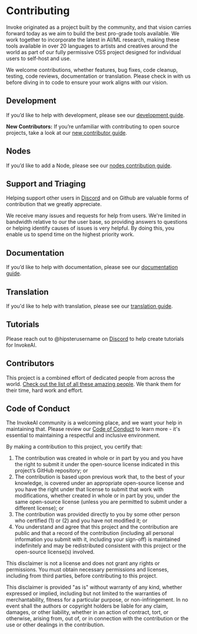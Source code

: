 # Contributing

Invoke originated as a project built by the community, and that vision carries forward today as we aim to build the best pro-grade tools available. We work together to incorporate the latest in AI/ML research, making these tools available in over 20 languages to artists and creatives around the world as part of our fully permissive OSS project designed for individual users to self-host and use.

We welcome contributions, whether features, bug fixes, code cleanup, testing, code reviews, documentation or translation. Please check in with us before diving in to code to ensure your work aligns with our vision.

## Development

If you’d like to help with development, please see our [development guide](contribution_guides/development.md).

**New Contributors:** If you’re unfamiliar with contributing to open source projects, take a look at our [new contributor guide](contribution_guides/newContributorChecklist.md).

## Nodes

If you’d like to add a Node, please see our [nodes contribution guide](../nodes/contributingNodes.md).

## Support and Triaging

Helping support other users in [Discord](https://discord.gg/ZmtBAhwWhy) and on Github are valuable forms of contribution that we greatly appreciate.

We receive many issues and requests for help from users. We're limited in bandwidth relative to our the user base, so providing answers to questions or helping identify causes of issues is very helpful. By doing this, you enable us to spend time on the highest priority work.

## Documentation

If you’d like to help with documentation, please see our [documentation guide](contribution_guides/documentation.md).

## Translation

If you'd like to help with translation, please see our [translation guide](contribution_guides/translation.md).

## Tutorials

Please reach out to @hipsterusername on [Discord](https://discord.gg/ZmtBAhwWhy) to help create tutorials for InvokeAI.

## Contributors

This project is a combined effort of dedicated people from across the world. [Check out the list of all these amazing people](https://invoke-ai.github.io/InvokeAI/other/CONTRIBUTORS/). We thank them for their time, hard work and effort.

## Code of Conduct

The InvokeAI community is a welcoming place, and we want your help in maintaining that. Please review our [Code of Conduct](https://github.com/invoke-ai/InvokeAI/blob/main/CODE_OF_CONDUCT.md) to learn more - it's essential to maintaining a respectful and inclusive environment.

By making a contribution to this project, you certify that:

1. The contribution was created in whole or in part by you and you have the right to submit it under the open-source license indicated in this project’s GitHub repository; or
2. The contribution is based upon previous work that, to the best of your knowledge, is covered under an appropriate open-source license and you have the right under that license to submit that work with modifications, whether created in whole or in part by you, under the same open-source license (unless you are permitted to submit under a different license); or
3. The contribution was provided directly to you by some other person who certified (1) or (2) and you have not modified it; or
4. You understand and agree that this project and the contribution are public and that a record of the contribution (including all personal information you submit with it, including your sign-off) is maintained indefinitely and may be redistributed consistent with this project or the open-source license(s) involved.

This disclaimer is not a license and does not grant any rights or permissions. You must obtain necessary permissions and licenses, including from third parties, before contributing to this project.

This disclaimer is provided "as is" without warranty of any kind, whether expressed or implied, including but not limited to the warranties of merchantability, fitness for a particular purpose, or non-infringement. In no event shall the authors or copyright holders be liable for any claim, damages, or other liability, whether in an action of contract, tort, or otherwise, arising from, out of, or in connection with the contribution or the use or other dealings in the contribution.
